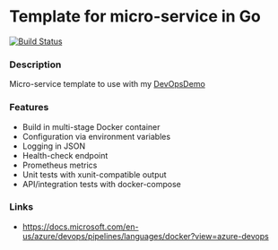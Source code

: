 # Template for micro-service in Go #
[![Build Status](https://dev.azure.com/butzist/DevOpsDemo/_apis/build/status/DevOpsDemoTF.DevOpsDemo-template-Go?branchName=master)](https://dev.azure.com/butzist/DevOpsDemo/_build/latest?definitionId=2&branchName=master)

### Description ###
Micro-service template to use with my [DevOpsDemo](https://github.com/butzist/DevOpsDemo)

### Features ###
* Build in multi-stage Docker container
* Configuration via environment variables
* Logging in JSON
* Health-check endpoint
* Prometheus metrics
* Unit tests with xunit-compatible output
* API/integration tests with docker-compose

### Links ###
* https://docs.microsoft.com/en-us/azure/devops/pipelines/languages/docker?view=azure-devops
